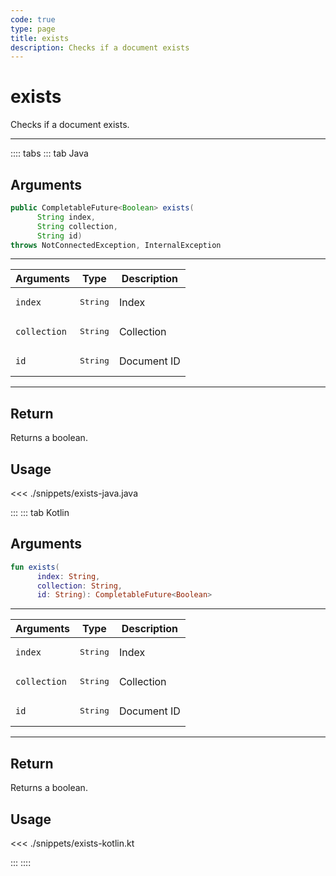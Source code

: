 ```yaml
---
code: true
type: page
title: exists
description: Checks if a document exists
---
```


# exists

Checks if a document exists.

---

:::: tabs
::: tab Java

## Arguments

```java
public CompletableFuture<Boolean> exists(
      String index,
      String collection,
      String id)
throws NotConnectedException, InternalException
```

---

| Arguments          | Type                                         | Description                       |
| ------------------ | -------------------------------------------- | --------------------------------- |
| `index`            | <pre>String</pre>                            | Index                             |
| `collection`       | <pre>String</pre>                            | Collection                        |
| `id      `         | <pre>String</pre>                            | Document ID |


---

## Return

Returns a boolean.

## Usage

<<< ./snippets/exists-java.java

:::
::: tab Kotlin

## Arguments

```kotlin
fun exists(
      index: String,
      collection: String,
      id: String): CompletableFuture<Boolean>
```

---

| Arguments          | Type                                         | Description                       |
| ------------------ | -------------------------------------------- | --------------------------------- |
| `index`            | <pre>String</pre>                            | Index                             |
| `collection`       | <pre>String</pre>                            | Collection                        |
| `id      `         | <pre>String</pre>                            | Document ID |


---

## Return

Returns a boolean.

## Usage

<<< ./snippets/exists-kotlin.kt

:::
::::